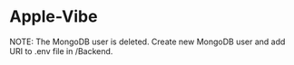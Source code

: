 # Apple-Vibe

NOTE:
The MongoDB user is deleted.
Create new MongoDB user and add URI to .env file in /Backend.
